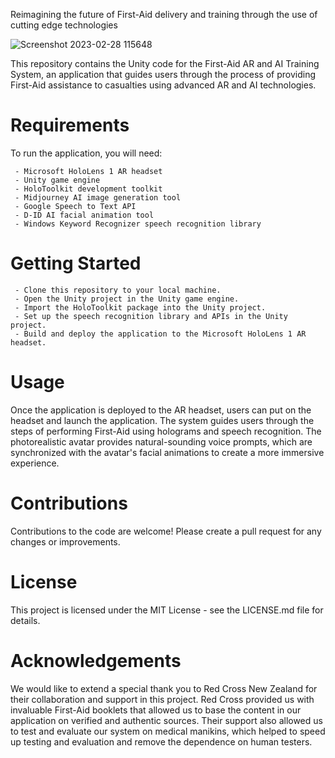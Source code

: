 Reimagining the future of First-Aid delivery and training through the use of cutting edge technologies

![Screenshot 2023-02-28 115648](https://user-images.githubusercontent.com/72056829/225498536-97888c9e-41cb-4c4e-b26d-ccb1cf9dd3a0.png)
 
This repository contains the Unity code for the First-Aid AR and AI Training System, an application that guides users through the process of providing First-Aid assistance to casualties using advanced AR and AI technologies.

# Requirements
To run the application, you will need:
```
 - Microsoft HoloLens 1 AR headset
 - Unity game engine
 - HoloToolkit development toolkit
 - Midjourney AI image generation tool
 - Google Speech to Text API
 - D-ID AI facial animation tool
 - Windows Keyword Recognizer speech recognition library
```


# Getting Started
```
 - Clone this repository to your local machine.
 - Open the Unity project in the Unity game engine.
 - Import the HoloToolkit package into the Unity project.
 - Set up the speech recognition library and APIs in the Unity project.
 - Build and deploy the application to the Microsoft HoloLens 1 AR headset.
```


# Usage
Once the application is deployed to the AR headset, users can put on the headset and launch the application. The system guides users through the steps of performing First-Aid using holograms and speech recognition. The photorealistic avatar provides natural-sounding voice prompts, which are synchronized with the avatar's facial animations to create a more immersive experience.

# Contributions
Contributions to the code are welcome! Please create a pull request for any changes or improvements.

# License
This project is licensed under the MIT License - see the LICENSE.md file for details.

# Acknowledgements
We would like to extend a special thank you to Red Cross New Zealand for their collaboration and support in this project. Red Cross provided us with invaluable First-Aid booklets that allowed us to base the content in our application on verified and authentic sources. Their support also allowed us to test and evaluate our system on medical manikins, which helped to speed up testing and evaluation and remove the dependence on human testers.

